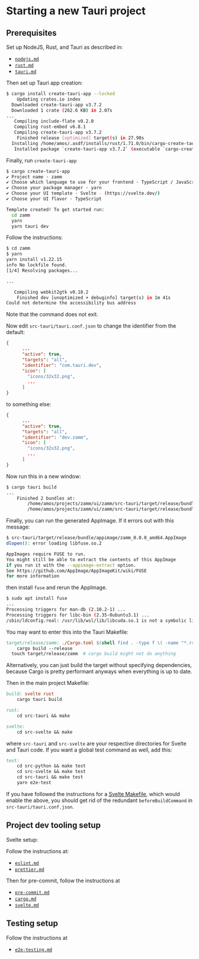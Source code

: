 # Starting a new Tauri project

## Prerequisites

Set up NodeJS, Rust, and Tauri as described in:

- [`nodejs.md`](/zamm/resources/tutorials/setup/dev/nodejs.md)
- [`rust.md`](/zamm/resources/tutorials/setup/dev/rust.md)
- [`tauri.md`](/zamm/resources/tutorials/setup/dev/tauri.md)


Then set up Tauri app creation:

```bash
$ cargo install create-tauri-app --locked
    Updating crates.io index
  Downloaded create-tauri-app v3.7.2
  Downloaded 1 crate (262.6 KB) in 2.07s
...
   Compiling include-flate v0.2.0
   Compiling rust-embed v6.8.1
   Compiling create-tauri-app v3.7.2
    Finished release [optimized] target(s) in 27.98s
  Installing /home/amos/.asdf/installs/rust/1.71.0/bin/cargo-create-tauri-app
   Installed package `create-tauri-app v3.7.2` (executable `cargo-create-tauri-app`)
```

Finally, run `create-tauri-app`

```bash
$ cargo create-tauri-app
✔ Project name · zamm
✔ Choose which language to use for your frontend · TypeScript / JavaScript - (pnpm, yarn, npm)
✔ Choose your package manager · yarn
✔ Choose your UI template · Svelte - (https://svelte.dev/)
✔ Choose your UI flavor · TypeScript

Template created! To get started run:
  cd zamm
  yarn
  yarn tauri dev
```

Follow the instructions:

```bash
$ cd zamm
$ yarn
yarn install v1.22.15
info No lockfile found.
[1/4] Resolving packages...

...

   Compiling webkit2gtk v0.18.2
    Finished dev [unoptimized + debuginfo] target(s) in 1m 41s
Could not determine the accessibility bus address
```

Note that the command does not exit.

Now edit `src-tauri/tauri.conf.json` to change the identifier from the default:

```json
{
      ...
      "active": true,
      "targets": "all",
      "identifier": "com.tauri.dev",
      "icon": [
        "icons/32x32.png",
        ...
      ]
}
```

to something else:

```json
{
      ...
      "active": true,
      "targets": "all",
      "identifier": "dev.zamm",
      "icon": [
        "icons/32x32.png",
        ...
      ]
}
```

Now run this in a new window:

```bash
$ cargo tauri build
...
    Finished 2 bundles at:
        /home/amos/projects/zamm/ui/zamm/src-tauri/target/release/bundle/deb/zamm_0.0.0_amd64.deb
        /home/amos/projects/zamm/ui/zamm/src-tauri/target/release/bundle/appimage/zamm_0.0.0_amd64.AppImage
```

Finally, you can run the generated AppImage. If it errors out with this message:

```bash
$ src-tauri/target/release/bundle/appimage/zamm_0.0.0_amd64.AppImage
dlopen(): error loading libfuse.so.2

AppImages require FUSE to run. 
You might still be able to extract the contents of this AppImage 
if you run it with the --appimage-extract option. 
See https://github.com/AppImage/AppImageKit/wiki/FUSE 
for more information
```

then install `fuse` and rerun the AppImage.

```bash
$ sudo apt install fuse
...
Processing triggers for man-db (2.10.2-1) ...
Processing triggers for libc-bin (2.35-0ubuntu3.1) ...
/sbin/ldconfig.real: /usr/lib/wsl/lib/libcuda.so.1 is not a symbolic link
```

You may want to enter this into the Tauri Makefile:

```Makefile
target/release/zamm: ./Cargo.toml $(shell find . -type f \( -name "*.rs" \) -not -path "./target/*")
	cargo build --release
  touch target/release/zamm  # cargo build might not do anything
```

Alternatively, you can just build the target without specifying dependencies, because Cargo is pretty performant anyways when everything is up to date.

Then in the main project Makefile:

```Makefile
build: svelte rust
	cargo tauri build

rust:
	cd src-tauri && make

svelte:
	cd src-svelte && make
```

where `src-tauri` and `src-svelte` are your respective directories for Svelte and Tauri code. If you want a global test command as well, add this:

```Makefile
test:
	cd src-python && make test
	cd src-svelte && make test
	cd src-tauri && make test
	yarn e2e-test
```

If you have followed the instructions for a [Svelte Makefile](zamm/resources/tutorials/setup/makefile/svelte.md), which would enable the above, you should get rid of the redundant `beforeBuildCommand` in `src-tauri/tauri.conf.json`.

## Project dev tooling setup

Svelte setup:

Follow the instructions at:

- [`eslint.md`](/zamm/resources/tutorials/setup/tools/svelte/eslint.md)
- [`prettier.md`](/zamm/resources/tutorials/setup/tools/svelte/prettier.md)

Then for pre-commit, follow the instructions at

- [`pre-commit.md`](/zamm/resources/tutorials/setup/repo/pre-commit/pre-commit.md)
- [`cargo.md`](/zamm/resources/tutorials/setup/repo/pre-commit/cargo.md)
- [`svelte.md`](/zamm/resources/tutorials/setup/repo/pre-commit/svelte.md)

## Testing setup

Follow the instructions at

- [`e2e-testing.md`](./e2e-testing.md)
